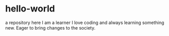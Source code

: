 # hello-world
a repository
here I am a learner
I love coding and always learning something new.
Eager to bring changes to the society.
